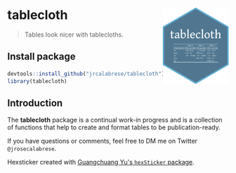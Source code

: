 # tablecloth <img src="man/figures/sticker.png" align="right" width="150" /> 

> Tables look nicer with tablecloths.

## Install package

``` r
devtools::install_github("jrcalabrese/tablecloth")
library(tablecloth)
```

## Introduction

The **tablecloth** package is a continual work-in progress and is a collection of functions that help to create and format tables to be publication-ready. 

If you have questions or comments, feel free to DM me on Twitter `@jrosecalabrese`.

Hexsticker created with [Guangchuang Yu's `hexSticker` package](https://github.com/GuangchuangYu/hexSticker). 


